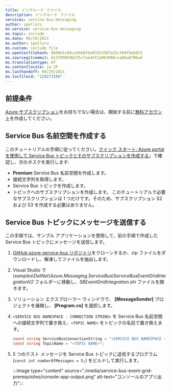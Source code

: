 ```yaml
---
title: インクルード ファイル
description: インクルード ファイル
services: service-bus-messaging
author: spelluru
ms.service: service-bus-messaging
ms.topic: include
ms.date: 09/29/2021
ms.author: spelluru
ms.custom: include file
ms.openlocfilehash: 0b60d1c84ca5b88f0a97d23397a25c3b9f9a5053
ms.sourcegitcommit: 613789059b275cfae44f2a983906cca06a8706ad
ms.translationtype: HT
ms.contentlocale: ja-JP
ms.lasthandoff: 09/29/2021
ms.locfileid: "129273160"
---
```

## <a name="prerequisites"></a>前提条件
[Azure サブスクリプション](../../guides/developer/azure-developer-guide.md#understanding-accounts-subscriptions-and-billing)をお持ちでない場合は、開始する前に[無料アカウント](https://azure.microsoft.com/free/?ref=microsoft.com&utm_source=microsoft.com&utm_medium=docs&utm_campaign=visualstudio)を作成してください。

## <a name="create-a-service-bus-namespace"></a>Service Bus 名前空間を作成する
このチュートリアルの手順に従ってください。[クイック スタート: Azure portal を使用して Service Bus トピックとそのサブスクリプションを作成する](../service-bus-quickstart-topics-subscriptions-portal.md)」で確認し、次のタスクを実行します:

- **Premium** Service Bus 名前空間を作成します。 
- 接続文字列を取得します。 
- Service Bus トピックを作成します。
- トピックへのサブスクリプションを作成します。 このチュートリアルで必要なサブスクリプションは 1 つだけです。そのため、サブスクリプション S2 および S3 を作成する必要はありません。 

## <a name="send-messages-to-the-service-bus-topic"></a>Service Bus トピックにメッセージを送信する
この手順では、サンプル アプリケーションを使用して、前の手順で作成した Service Bus トピックにメッセージを送信します。 

1. [GitHub azure-service-bus リポジトリ](https://github.com/Azure/azure-service-bus/)をクローンするか、zip ファイルをダウンロードし、解凍してファイルを抽出します。 
2. Visual Studio で *\samples\DotNet\Azure.Messaging.ServiceBus\ServiceBusEventGridIntegrationV2* フォルダーに移動し、*SBEventGridIntegration.sln* ファイルを開きます。
3. ソリューション エクスプローラー ウィンドウで、 **[MessageSender]** プロジェクトを展開し、 **[Program.cs]** を選択します。
4. `<SERVICE BUS NAMESPACE - CONNECTION STRING>` を Service Bus 名前空間への接続文字列で置き換え、`<TOPIC NAME>` をトピックの名前で置き換えます。 

    ```csharp
    const string ServiceBusConnectionString = "<SERVICE BUS NAMESPACE - CONNECTION STRING>";
    const string TopicName = "<TOPIC NAME>";
    ```
5. 5 つのテスト メッセージを Service Bus トピックに送信するプログラム (`const int numberOfMessages = 5;`) をビルドして実行します。 

    :::image type="content" source="./media/service-bus-event-grid-prerequisites/console-app-output.png" alt-text="コンソールのアプリ出力":::
